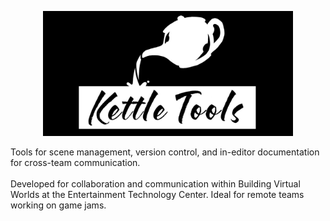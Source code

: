 <p align="center">
<img src="https://github.com/mobiusteapot/KettleTools/blob/dev/Logos/KettleToolsLogo.jpg" width="400" />
</p>
Tools for scene management, version control, and in-editor documentation for cross-team communication.
<br>
<br>
Developed for collaboration and communication within Building Virtual Worlds at the Entertainment Technology Center. Ideal for remote teams working on game jams.

